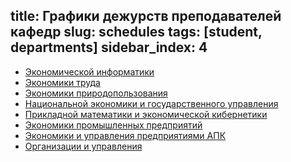 title: Графики дежурств преподавателей кафедр
slug: schedules
tags: [student, departments]
sidebar_index: 4
---

-   [Экономической информатики](files/inf_dist.doc)
-   [Экономики труда](files/trud_dist.doc)
-   [Экономики природопользования](files/priroda_dist.doc)
-   [Национальной экономики и государственного управления](files/gos_dist.doc)
-   [Прикладной математики и экономической кибернетики](files/kiber_dist.doc)
-   [Экономики промышленных предприятий](files/epp_dist.doc)
-   [Экономики и управления предприятиями АПК](files/apk_dist.doc)
-   [Организации и управления](files/oiu_dist.doc)
